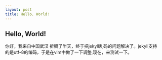 ```yaml
---
layout: post
title: Hello, World!
---
```


## Hello, World!

你好，我来自中国武汉
折腾了半天，终于把jekyll乱码的问题解决了。jekyll支持的是utf-8的编码，于是在vim中做了一下调整,现在，来测试一下。
